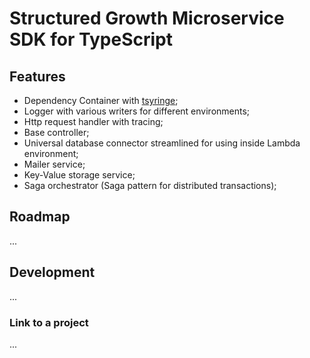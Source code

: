 # Structured Growth Microservice SDK for TypeScript

## Features

- Dependency Container with [tsyringe](https://github.com/microsoft/tsyringe);
- Logger with various writers for different environments; 
- Http request handler with tracing;
- Base controller;
- Universal database connector streamlined for using inside Lambda environment;
- Mailer service;
- Key-Value storage service;
- Saga orchestrator (Saga pattern for distributed transactions);

## Roadmap

...

## Development

...

### Link to a project

...

